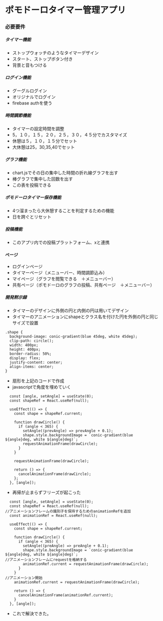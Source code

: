 # ポモドーロタイマー管理アプリ
### 必要要件
##### タイマー機能
- ストップウォッチのようなタイマーデザイン
- スタート、ストップボタン付き
- 背景と音もつける
##### ログイン機能
- グーグルログイン
- オリジナルでログイン
- firebase authを使う
##### 時間調節機能
- タイマーの設定時間を調整
- 5，１０，１５，２０，２５，３０，４５分でカスタマイズ
- 休憩は５，１０，１５分でセット
- 大休憩は25，30,35,40でセット
##### グラフ機能
- chart.jsでその日の集中した時間の折れ線グラフを出す
- 棒グラフで集中した回数を出す
- この表を投稿できる
##### ポモドーロタイマー保存機能
- 4つ溜まったら大休憩することを判定するための機能
- 日を跨ぐとリセット
##### 投稿機能
- このアプリ内での投稿プラットフォーム、xと連携

#### ページ
- ログインページ
- タイマーページ（メニューバー、時間調節込み）
- マイページ（グラフを閲覧できる　＋メニューバー）
- 共有ページ（ポモドーロのグラフの投稿、共有ページ　＋メニューバー）


##### 開発黙示録
- タイマーのデザインに外側の円と内側の円は用いてデザイン
- タイマーのアニメーションにshapeとクラス名を付けた円を外側の円と同じサイズで設置
```
.shape {
  background-image: conic-gradient(blue 45deg, white 45deg);
  clip-path: circle();
  width: 400px;
  height: 400px;
  border-radius: 50%;
  display: flex;
  justify-content: center;
  align-items: center;
}
```
- 扇形を上記のコードで作成
- javascriptで角度を埋めていく
```
  const [angle, setAngle] = useState(0);
  const shapeRef = React.useRef(null);

  useEffect(() => {
    const shape = shapeRef.current;

    function drawCircle() {
      if (angle < 365) {
        setAngle((prevAngle) => prevAngle + 0.1);
        shape.style.backgroundImage = `conic-gradient(blue ${angle}deg, white ${angle}deg)`;
        requestAnimationFrame(drawCircle);
      }
    }

    requestAnimationFrame(drawCircle);

    return () => {
      cancelAnimationFrame(drawCircle);
    };
  }, [angle]);
```
- 再帰が止まらずフリーズが起こった
```
  const [angle, setAngle] = useState(0);
  const shapeRef = React.useRef(null);
//アニメーションフレームの識別子を保持するためのanimationRefを追加
  const animationRef = React.useRef(null);

  useEffect(() => {
    const shape = shapeRef.current;

    function drawCircle() {
      if (angle < 365) {
        setAngle((preAngle) => preAngle + 0.1);
        shape.style.backgroundImage = `conic-gradient(blue ${angle}deg, white ${angle}deg)`;
//アニメーションフレームにrequestを格納する
        animationRef.current = requestAnimationFrame(drawCircle);
      }
    }
//アニメーション開始
    animationRef.current = requestAnimationFrame(drawCircle);

    return () => {
      cancelAnimationFrame(animationRef.current);
    }
  }, [angle]);
```
- これで解決できた。
